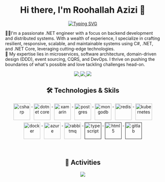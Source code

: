 <h1 align="center">Hi there, I'm Roohallah Azizi 👋</h1>

<p align="center">
 <a href="https://git.io/typing-svg">
   <img src="https://readme-typing-svg.herokuapp.com?font=Fira+Code&pause=1000&random=false&width=280&lines=Senior+.Net+Engineer" alt="Typing SVG" />
 </a>
</p>


👨‍💻I'm a passionate .NET engineer with a focus on backend development and distributed systems. With a wealth of experience, I specialize in crafting resilient, responsive, scalable, and maintainable systems using C#, .NET, and .NET Core, leveraging cutting-edge technologies. 
<br/>
🚀 My expertise lies in microservices, software architecture, domain-driven design (DDD), event sourcing, CQRS, and DevOps. I thrive on pushing the boundaries of what's possible and love tackling challenges head-on.

<p align="center"> 
  <a href="https://www.youtube.com/Azizi-Code" alt="roohallah azizi's youtube">
   <img src="https://img.shields.io/badge/%20-YouTube-%23FF0000?logo=youtube&logoColor=white&style=for-the-badge" />
 </a>
 <a href="https://github.com/Azizi-Code" alt="roohallah azizi's github">
   <img src="https://img.shields.io/badge/%20-GitHub-black?logo=GitHub&logoColor=white&style=for-the-badge" />
 </a>
 <a href="https://www.linkedin.com/in/roohallah-azizi" alt="roohallah azizi's linkedin">
   <img src="https://img.shields.io/badge/%20-LinkedIn-%230A66C2?logo=linkedin&logoColor=white&style=for-the-badge&link=https://www.linkedin.com/in/roohallah-azizi" />
 </a>
</p>

<h2 align="center">🛠 Technologies & Skils</h2>

<p align="center">
    <a href="https://learn.microsoft.com/en-us/dotnet/csharp/">
        <img src="https://cdn.jsdelivr.net/gh/devicons/devicon/icons/csharp/csharp-original.svg" alt="csharp" width="54"
            height="54" style="vertical-align:top; margin:4px;">
    </a>
    <a href="https://dotnet.microsoft.com/">
        <img src="https://cdn.jsdelivr.net/gh/devicons/devicon/icons/dotnetcore/dotnetcore-original.svg" width="54"
            height="54" alt="dotnet core" style="vertical-align:top; margin:4px;">
    </a>
   <a href="https://dotnet.microsoft.com/en-us/apps/xamarin">
        <img src="https://cdn.jsdelivr.net/gh/devicons/devicon/icons/xamarin/xamarin-original.svg" width="54"
            height="54" alt="xamarin" style="vertical-align:top; margin:4px;">
    </a>
    <a href="https://www.postgresql.org/">
        <img src="https://cdn.jsdelivr.net/gh/devicons/devicon/icons/postgresql/postgresql-original-wordmark.svg"
            width="54" height="54" alt="postgres" style="vertical-align:top; margin:4px">
    </a>
    <a href="https://www.mongodb.com/">
        <img src="https://cdn.jsdelivr.net/gh/devicons/devicon/icons/mongodb/mongodb-original-wordmark.svg" width="54"
            height="54" alt="mongodb" style="vertical-align:top; margin:4px;">
    </a>
    <a href="https://redis.io/">
        <img src="https://cdn.jsdelivr.net/gh/devicons/devicon/icons/redis/redis-original-wordmark.svg" width="54"
            height="54" alt="redis" style="vertical-align:top; margin:4px">
    </a>
    <a href="https://kubernetes.io/">
        <img src="https://cdn.jsdelivr.net/gh/devicons/devicon/icons/kubernetes/kubernetes-plain.svg" width="54"
            height="54" alt="kubernetes" style="vertical-align:top; margin:4px;">
    </a>
    <a href="https://hub.docker.com/">
        <img src="https://cdn.jsdelivr.net/gh/devicons/devicon/icons/docker/docker-original-wordmark.svg" width="54"
            height="54" alt="docker" style="vertical-align:top; margin:4px">
    </a>
    <a href="https://azure.microsoft.com">
        <img src="https://cdn.jsdelivr.net/gh/devicons/devicon/icons/azure/azure-original.svg" width="54" height="54"
            alt="azure" style="vertical-align:top; margin:4px">
    </a>
    <a href="https://www.rabbitmq.com/">
        <img src="https://www.vectorlogo.zone/logos/rabbitmq/rabbitmq-icon.svg" width="54" height="54" alt="rabbitmq"
            style="vertical-align:top; margin:4px">
    </a>
    <a href="">
        <img src="https://cdn.jsdelivr.net/gh/devicons/devicon/icons/typescript/typescript-original.svg"
            alt="typescript" width="54" height="54" style="vertical-align:top; margin:4px;">
    </a>
    <a href="">
        <img src="https://cdn.jsdelivr.net/gh/devicons/devicon/icons/html5/html5-original-wordmark.svg" width="54"
            height="54" alt="html5" style="vertical-align:top; margin:4px;">
    </a>
      <a href="">
        <img src="https://cdn.jsdelivr.net/gh/devicons/devicon/icons/gitlab/gitlab-original-wordmark.svg" width="54"
            height="54" alt="gitlab" style="vertical-align:top; margin:4px">
    </a>
</p>

<br/>


<h2 align="center">🚀 Activities</h2>
<p align="center">
  <a href="#" alt="roohallah azizi's github stats"><img src="https://github-readme-stats.vercel.app/api?username=Azizi-Code" /></a>
</p>
